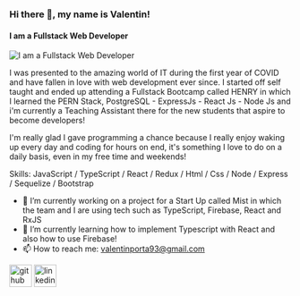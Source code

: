 ### Hi there 👋, my name is Valentin!
#### I am a Fullstack Web Developer
![I am a Fullstack Web Developer](https://media.giphy.com/media/DHqth0hVQoIzS/source.gif)

I was presented to the amazing world of IT during the first year of COVID and have fallen in love with web development ever since. I started off self taught and ended up attending a Fullstack Bootcamp called HENRY in which I learned the PERN Stack, PostgreSQL - ExpressJs - React Js - Node Js and i'm currently a Teaching Assistant there for the new students that aspire to become developers!

I'm really glad I gave programming a chance because I really enjoy waking up every day and coding for hours on end, it's something I love to do on a daily basis, even in my free time and weekends!

Skills: JavaScript / TypeScript / React / Redux / Html / Css / Node / Express / Sequelize / Bootstrap

- 🔭 I’m currently working on a project for a Start Up called Mist in which the team and I are using tech such as TypeScript, Firebase, React and RxJS 
- 🌱 I’m currently learning how to implement Typescript with React and also how to use Firebase! 
- 📫 How to reach me: valentinporta93@gmail.com 


[<img src='https://cdn.jsdelivr.net/npm/simple-icons@3.0.1/icons/github.svg' alt='github' height='40'>](https://github.com/valentinporta)  [<img src='https://cdn.jsdelivr.net/npm/simple-icons@3.0.1/icons/linkedin.svg' alt='linkedin' height='40'>](https://www.linkedin.com/in/https://www.linkedin.com/in/valentin-porta//)  

